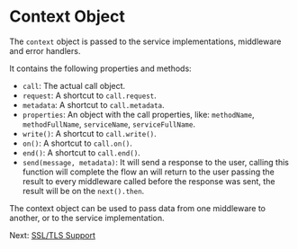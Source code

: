 # Context Object

The `context` object is passed to the service implementations, middleware and error handlers. 

It contains the following properties and methods:

- `call`: The actual call object.
- `request`: A shortcut to `call.request`.
- `metadata`: A shortcut to `call.metadata`.
- `properties`: An object with the call properties, like: `methodName`, `methodFullName`, `serviceName`, `serviceFullName`.
- `write()`: A shortcut to `call.write()`.
- `on()`: A shortcut to `call.on()`.
- `end()`: A shortcut to `call.end()`.
- `send(message, metadata)`: It will send a response to the user, calling this function will complete the flow an will return to the user passing the result to every middleware called before the response was  sent, the result will be on the `next().then`. 

The context object can be used to pass data from one middleware to another, or to the service implementation.

Next: [SSL/TLS Support](ssl-tls)
